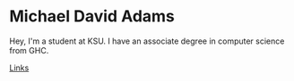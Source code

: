 # Michael David Adams

Hey, I'm a student at KSU. I have an associate degree in computer science from GHC.

[Links](</links.html>)
